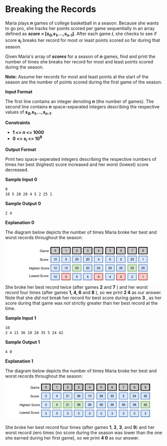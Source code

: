 # Breaking the Records

Maria plays ***n*** games of college basketball in a season. Because she wants to go pro, she tracks her points
scored per game sequentially in an array defined as **_score_ = [_s<sub>0</sub>,s<sub>1</sub>,...,s<sub>n-1</sub>_]**. After each game ***i***, she
checks to see if score ***s<sub>i</sub>*** breaks her record for most or least points scored so far during that season.

Given Maria's array of ***scores*** for a season of ***n*** games, find and print the number of times she breaks her
record for most and least points scored during the season.

**Note:** Assume her records for most and least points at the start of the season are the number of points
scored during the first game of the season.

**Input Format**

The first line contains an integer denoting ***n*** (the number of games).
The second line contains ***n*** space-separated integers describing the respective values of ***s<sub>0</sub>,s<sub>1</sub>,...,s<sub>n-1</sub>***.

**Constraints**
- **1 <= *n* <= 1000**
- **0 <= *s<sub>i</sub>* <= 10<sup>8</sup>**

**Output Format**

Print two space-seperated integers describing the respective numbers of times her best (highest) score
increased and her worst (lowest) score decreased.

**Sample Input 0**

```
9
10 5 20 20 4 5 2 25 1
```
**Sample Output 0**

```
2 4
```
**Explanation 0**

The diagram below depicts the number of times Maria broke her best and worst records throughout the
season:
![](images/Image1.png)
She broke her best record twice (after games **2** and **7** ) and her worst record four times (after games **1, 4, 6** and **8** ), so we print **2 4** as our answer. Note that she *did not* break her record for best score during game **3** , as her score during that game was _not_ strictly greater than her best record at the time.

**Sample Input 1**

```
10
3 4 21 36 10 28 35 5 24 42
```

**Sample Output 1**

```
4 0
```
**Explanation 1**

The diagram below depicts the number of times Maria broke her best and worst records throughout the
season:
![](images/Image2.png)

She broke her best record four times (after games **1**, **2**, **3**, and **9**) and her worst record zero times (no
score during the season was lower than the one she earned during her first game), so we print **4 0** as our
answer.


